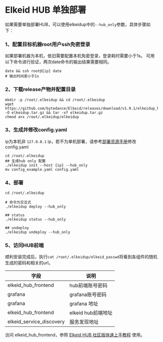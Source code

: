 # Elkeid HUB 单独部署
如果需要单独部署HUB，可以使用elkeidup中的`--hub_only`参数，具体步骤如下：
### 1、配置目标机器root用户ssh免密登录
如果部署机器为本机，依旧需要配置本机免密登录，登录耗时需要小于1s。
可用以下命令进行验证，两次date命令的输出结果需要相同。
```
date && ssh root@{ip} date
# 输出时间差小于1s
```

### 2、下载release产物并配置目录
```
mkdir -p /root/.elkeidup && cd /root/.elkeidup
wget https://github.com/bytedance/Elkeid/releases/download/v1.9.1/elkeidup_hub_v1.9.1.tar.gz -O elkeidup.tar.gz && tar -xf elkeidup.tar.gz
chmod a+x /root/.elkeidup/elkeidup
```
### 3、生成并修改config.yaml
ip为本机非 `127.0.0.1` ip，若不为单机部署，请参考[部署资源手册](./configuration.md)修改config.yaml
```
cd /root/.elkeidup
## 生成hub only 配置
./elkeidup init --host {ip} --hub_only
mv config_example.yaml config.yaml
```
### 4、部署
```
cd /root/.elkeidup

# 命令为交互式
./elkeidup deploy --hub_only

## status
./elkeidup status --hub_only

## undeploy
./elkeidup undeploy --hub_only
```

### 5、访问HUB前端
顺利安装完成后，执行`cat /root/.elkeidup/elkeid_passwd`将看到各组件的随机生成的密码和相关的url。

| 字段                         | 说明               |
| -------------------------- |------------------|
| elkeid_hub_frontend        | hub前端账号密码        |
| grafana        | grafana账号密码      |
| grafana      | grafana 地址       |
| elkeid_hub_frontend      | elkeid hub前端地址   |
| elkeid_service_discovery | 服务发现地址           |

访问 elkeid_hub_frontend，参照 [Elkeid HUB 社区版快速上手教程](https://github.com/bytedance/Elkeid-HUB/blob/v1.9.1/docs/quick_start/quick_start.md) 使用。